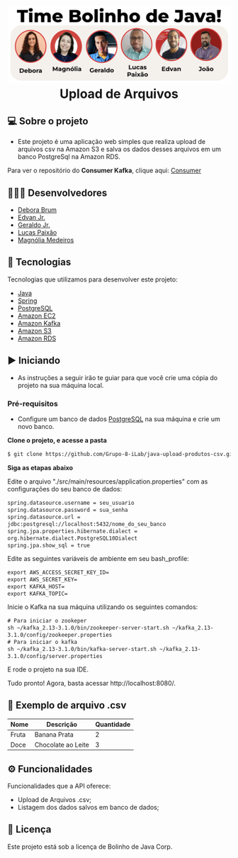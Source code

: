 <h1 align="center" font-style="bold">
    <img width="584" alt="imagem header" src="https://raw.githubusercontent.com/GeraldinJr/BackendTrackHistory-iFood/master/assets/imgHeaderReadme.png"><br>
Upload de Arquivos
</h1>

## 💻 Sobre o projeto

- <p > Este projeto é uma aplicação web simples que realiza upload de arquivos csv na Amazon S3 e salva os dados desses arquivos em um banco PostgreSql na Amazon RDS.</p>

Para ver o repositório do **Consumer Kafka**, clique aqui: [Consumer](https://github.com/Grupo-8-iLab/java-server-aws-kafka)

## 👨🏻‍💻 Desenvolvedores

- [Debora Brum](https://github.com/DeboraBrum)
- [Edvan Jr.](https://github.com/Edvan-Jr)
- [Geraldo Jr.](https://github.com/GeraldinJr)
- [Lucas Paixão](https://github.com/lucasfpds)
- [Magnólia Medeiros](https://github.com/magnoliamedeiros)

## 🚀 Tecnologias

Tecnologias que utilizamos para desenvolver este projeto:

- [Java](https://www.java.com/pt-BR/)
- [Spring](https://spring.io/)
- [PostgreSQL](https://www.postgresql.org/)
- [Amazon EC2](https://aws.amazon.com/pt/ec2/)
- [Amazon Kafka](https://kafka.apache.org)
- [Amazon S3](https://aws.amazon.com/pt/s3/)
- [Amazon RDS](https://aws.amazon.com/pt/rds/)

## ▶️ Iniciando

- As instruções a seguir irão te guiar para que você crie uma cópia do projeto na sua máquina local.

### Pré-requisitos

- Configure um banco de dados [PostgreSQL](https://www.postgresql.org/) na sua máquina e crie um novo banco.

**Clone o projeto, e acesse a pasta**

```bash
$ git clone https://github.com/Grupo-8-iLab/java-upload-produtos-csv.git && cd java-upload-produtos-csv
```

**Siga as etapas abaixo**

Edite o arquivo "./src/main/resources/application.properties" com as configurações do seu banco de dados:

```
spring.datasource.username = seu_usuario
spring.datasource.password = sua_senha
spring.datasource.url = jdbc:postgresql://localhost:5432/nome_do_seu_banco
spring.jpa.properties.hibernate.dialect = org.hibernate.dialect.PostgreSQL10Dialect
spring.jpa.show_sql = true
```

Edite as seguintes variáveis de ambiente em seu bash_profile:

```shell
export AWS_ACCESS_SECRET_KEY_ID=
export AWS_SECRET_KEY=
export KAFKA_HOST=
export KAFKA_TOPIC=
```

Inicie o Kafka na sua máquina utilizando os seguintes comandos: 

```shell
# Para iniciar o zookeper
sh ~/kafka_2.13-3.1.0/bin/zookeeper-server-start.sh ~/kafka_2.13-3.1.0/config/zookeeper.properties
# Para iniciar o kafka
sh ~/kafka_2.13-3.1.0/bin/kafka-server-start.sh ~/kafka_2.13-3.1.0/config/server.properties
```

E rode o projeto na sua IDE.

Tudo pronto! Agora, basta acessar http://localhost:8080/.

## 📄 Exemplo de arquivo .csv

| Nome  | Descrição          | Quantidade |
| ----- | ------------------ | ---------- |
| Fruta | Banana Prata       | 2          |
| Doce  | Chocolate ao Leite | 3          |

## ⚙️ Funcionalidades

Funcionalidades que a API oferece:
- Upload de Arquivos .csv;
- Listagem dos dados salvos em banco de dados;

## 📄 Licença

Este projeto está sob a licença de Bolinho de Java Corp.
